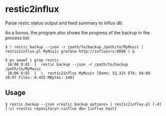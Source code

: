 # restic2influx

Parse restic status output and feed summary to influx db.

As a bonus, the program also shows the progress of the backup in the process list:
```
$ ( restic backup --json -r /path/to/backup /path/to/MyMusic | restic2influx.pl MyMusic grafana http://influxsrv:8086 ) &

$ ps auwwf | grep restic
 18:06 0:01  |  restic backup --json -r /path/to/backup /path/to/MyMusic
 18:06 0:01  |  \_ restic2influx MyMusic [Done: 53.31% ETA: 04-09 18:07 Files: 8.452 MBytes: 149]
```

## Usage

```
$ restic backup --json <restic backup options> | restic2influx.pl [-d] [-s] <restic repository> <influx db> [influx host]
```

